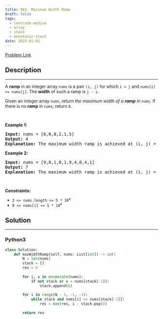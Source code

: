 ```yaml
---
title: 962. Maximum Width Ramp
draft: false
tags: 
  - leetcode-medium
  - array
  - stack
  - monotonic-stack
date: 2025-01-01
---
```


[Problem Link](https://leetcode.com/problems/maximum-width-ramp/)

## Description

---
<p>A <strong>ramp</strong> in an integer array <code>nums</code> is a pair <code>(i, j)</code> for which <code>i &lt; j</code> and <code>nums[i] &lt;= nums[j]</code>. The <strong>width</strong> of such a ramp is <code>j - i</code>.</p>

<p>Given an integer array <code>nums</code>, return <em>the maximum width of a <strong>ramp</strong> in </em><code>nums</code>. If there is no <strong>ramp</strong> in <code>nums</code>, return <code>0</code>.</p>

<p>&nbsp;</p>
<p><strong class="example">Example 1:</strong></p>

<pre>
<strong>Input:</strong> nums = [6,0,8,2,1,5]
<strong>Output:</strong> 4
<strong>Explanation:</strong> The maximum width ramp is achieved at (i, j) = (1, 5): nums[1] = 0 and nums[5] = 5.
</pre>

<p><strong class="example">Example 2:</strong></p>

<pre>
<strong>Input:</strong> nums = [9,8,1,0,1,9,4,0,4,1]
<strong>Output:</strong> 7
<strong>Explanation:</strong> The maximum width ramp is achieved at (i, j) = (2, 9): nums[2] = 1 and nums[9] = 1.
</pre>

<p>&nbsp;</p>
<p><strong>Constraints:</strong></p>

<ul>
	<li><code>2 &lt;= nums.length &lt;= 5 * 10<sup>4</sup></code></li>
	<li><code>0 &lt;= nums[i] &lt;= 5 * 10<sup>4</sup></code></li>
</ul>


## Solution

---
### Python3
``` py title='maximum-width-ramp'
class Solution:
    def maxWidthRamp(self, nums: List[int]) -> int:
        N = len(nums)
        stack = []
        res = 0
        
        for i, x in enumerate(nums):
            if not stack or x < nums[stack[-1]]:
                stack.append(i)
        
        for i in range(N - 1, -1, -1):
            while stack and nums[i] >= nums[stack[-1]]:
                res = max(res, i - stack.pop())
            
        return res
```

